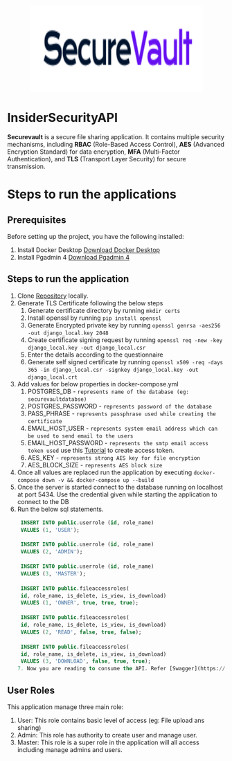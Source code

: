 <p align="center">
  <img src="https://github.com/mihirkumarmistry/securevault/blob/dev/src/assets/images/logo-dark.svg" width="400" height="200">
</p>

# InsiderSecurityAPI
**Securevault** is a secure file sharing application. It contains multiple security mechanisms, including **RBAC** (Role-Based Access Control), **AES** (Advanced Encryption Standard) for data encryption, **MFA** (Multi-Factor Authentication), and **TLS** (Transport Layer Security) for secure transmission.

# Steps to run the applications
## Prerequisites
Before setting up the project, you have the following installed:
1. Install Docker Desktop [Download Docker Desktop](https://www.docker.com/products/docker-desktop/)
2. Install Pgadmin 4  [Download Pgadmin 4](https://www.pgadmin.org/download/)

## Steps to run the application
1. Clone [Repository](https://github.com/athul-narayanan/securevaultapi.git) locally.
2. Generate TLS Certificate following the below steps
   1. Generate certificate directory by running  ```mkdir certs```
   2. Install openssl by running ```pip install openssl```
   3. Generate Encrypted private key by running  ```openssl genrsa -aes256 -out django_local.key 2048```
   4. Create certificate signing request by running ```openssl req -new -key django_local.key -out django_local.csr```
   5. Enter the details according to the questionnaire
   6. Generate self signed certificate by running ```openssl x509 -req -days 365 -in django_local.csr -signkey django_local.key -out django_local.crt```
3. Add values for below properties in docker-compose.yml
   1. POSTGRES_DB - ```represents name of the database (eg: securevaultdatabse)```
   2. POSTGRES_PASSWORD - ```represents password of the database```
   3. PASS_PHRASE - ```represents passphrase used while creating the certificate```
   4. EMAIL_HOST_USER - ```represents system email address which can be used to send email to the users```
   5. EMAIL_HOST_PASSWORD - ```represents the smtp email access token used``` use this [Tutorial](https://ahnashwin1305.medium.com/setup-gmail-for-sending-emails-in-django-easy-way-57892f3587e2) to create access token.
   6. AES_KEY - ```represents strong AES key for file encryption```
   7. AES_BLOCK_SIZE - ```represents AES block size```
4. Once all values are replaced run the application by executing ```docker-compose down -v && docker-compose up --build```
5. Once the server is started connect to the database running on localhost at port 5434. Use the credential given while starting the application to connect to the DB
6. Run the below sql statements.
   ```sql
    INSERT INTO public.userrole (id, role_name)
    VALUES (1, 'USER');

    INSERT INTO public.userrole (id, role_name)
    VALUES (2, 'ADMIN');

    INSERT INTO public.userrole (id, role_name)
    VALUES (3, 'MASTER');
   
    INSERT INTO public.fileaccessroles(
  	id, role_name, is_delete, is_view, is_download)
  	VALUES (1, 'OWNER', true, true, true);

    INSERT INTO public.fileaccessroles(
  	id, role_name, is_delete, is_view, is_download)
  	VALUES (2, 'READ', false, true, false);

    INSERT INTO public.fileaccessroles(
	id, role_name, is_delete, is_view, is_download)
	VALUES (3, 'DOWNLOAD', false, true, true);
   7. Now you are reading to consume the API. Refer [Swagger](https://127.0.0.1:8000/swagger/) for API documentation

## User Roles
This application manage three main role:
1. User: This role contains basic level of access (eg: File upload ans sharing)
2. Admin: This role has authority to create user and manage user.
3. Master: This role is a super role in the application will all access including manage admins and users.
